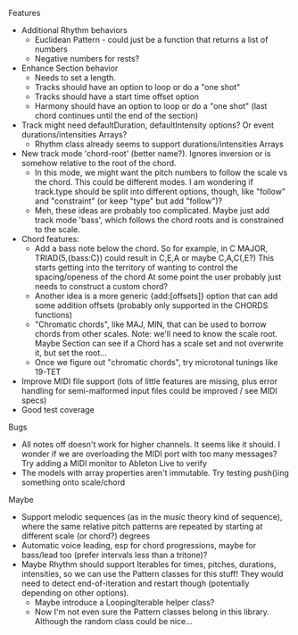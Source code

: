 Features
- Additional Rhythm behaviors
  - Euclidean Pattern - could just be a function that returns a list of numbers
  - Negative numbers for rests?
- Enhance Section behavior
  - Needs to set a length.
  - Tracks should have an option to loop or do a "one shot"
  - Tracks should have a start time offset option
  - Harmony should have an option to loop or do a "one shot" (last chord continues until the end of the section)
- Track might need defaultDuration, defaultIntensity options? Or event durations/intensities Arrays?
  - Rhythm class already seems to support durations/intensities Arrays
- New track mode 'chord-root' (better name?). Ignores inversion or is somehow relative to the root of the chord.
  - In this mode, we might want the pitch numbers to follow the scale vs the chord. This could be different modes. 
    I am wondering if track.type should be split into different options, though, like "follow" and "constraint" (or keep "type" but add "follow")?
  - Meh, these ideas are probably too complicated. Maybe just add track mode 'bass', which follows the chord roots and is constrained to the scale.
- Chord features:
  - Add a bass note below the chord.
    So for example, in C MAJOR, TRIAD(5,{bass:C}) could result in C,E,A or maybe C,A,C(,E?)
    This starts getting into the territory of wanting to control the spacing/openess of the chord
    At some point the user probably just needs to construct a custom chord?
  - Another idea is a more generic {add:[offsets]} option that can add some addition offsets (probably only supported in the CHORDS functions)
  - "Chromatic chords", like MAJ, MIN, that can be used to borrow chords from other scales.
    Note: we'll need to know the scale root. Maybe Section can see if a Chord has a scale set and not overwrite it, but set the root...
  - Once we figure out "chromatic chords", try microtonal tunings like 19-TET
- Improve MIDI file support (lots of little features are missing, plus error handling for semi-malformed input files could be improved / see MIDI specs)
- Good test coverage

Bugs
- All notes off doesn't work for higher channels. It seems like it should. I wonder if we are overloading the MIDI port with too many messages? Try adding a MIDI monitor to Ableton Live to verify
- The models with array properties aren't immutable. Try testing push()ing something onto scale/chord

Maybe
- Support melodic sequences (as in the music theory kind of sequence), where the same relative pitch patterns are repeated by starting at different scale (or chord?) degrees
- Automatic voice leading, esp for chord progressions, maybe for bass/lead too (prefer intervals less than a tritone)?
- Maybe Rhythm should support Iterables for times, pitches, durations, intensities, so we can use
  the Pattern classes for this stuff! They would need to detect end-of-iteration and restart though (potentially depending on other options).
  - Maybe introduce a LoopingIterable helper class?
  - Now I'm not even sure the Pattern classes belong in this library. Although the random class could be nice...
